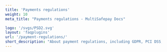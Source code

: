 ```yaml
---
title: 'Payments regulations'
weight: 10
meta_title: "Payments regulations - MultiSafepay Docs"

logo: '/svgs/PSD2.svg'
layout: 'faqplugins'
url: '/payment-regulations/'
short_description: "About payment regulations, including GDPR, PCI DSS, PSD2 and SCA." 
---
```

